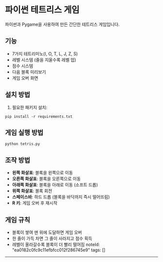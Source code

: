 # 파이썬 테트리스 게임

파이썬과 Pygame을 사용하여 만든 간단한 테트리스 게임입니다.

## 기능

- 7가지 테트리미노(I, O, T, L, J, Z, S)
- 레벨 시스템 (줄을 지울수록 레벨 업)
- 점수 시스템
- 다음 블록 미리보기
- 게임 오버 화면

## 설치 방법

1. 필요한 패키지 설치:
```
pip install -r requirements.txt
```

## 게임 실행 방법

```
python tetris.py
```

## 조작 방법

- **왼쪽 화살표**: 블록을 왼쪽으로 이동
- **오른쪽 화살표**: 블록을 오른쪽으로 이동
- **아래쪽 화살표**: 블록을 아래로 이동 (소프트 드롭)
- **위쪽 화살표**: 블록 회전
- **스페이스바**: 하드 드롭 (블록을 바닥까지 즉시 떨어뜨림)
- **R 키**: 게임 오버 후 재시작

## 게임 규칙

- 블록이 쌓여 맨 위에 도달하면 게임 오버
- 한 줄이 가득 차면 그 줄이 사라지고 점수 획득
- 레벨이 올라갈수록 블록이 더 빨리 떨어짐 
noteId: "ea0182c0fc9c11efbfcc012f286745e9"
tags: []

---

 
